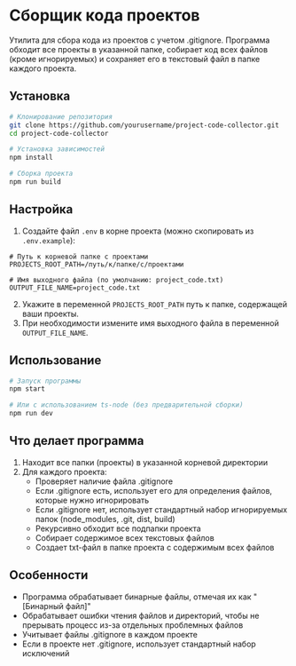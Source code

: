 
# Сборщик кода проектов

Утилита для сбора кода из проектов с учетом .gitignore. Программа обходит все проекты в указанной папке, собирает код всех файлов (кроме игнорируемых) и сохраняет его в текстовый файл в папке каждого проекта.

## Установка

```bash
# Клонирование репозитория
git clone https://github.com/yourusername/project-code-collector.git
cd project-code-collector

# Установка зависимостей
npm install

# Сборка проекта
npm run build
```

## Настройка

1. Создайте файл `.env` в корне проекта (можно скопировать из `.env.example`):

```
# Путь к корневой папке с проектами
PROJECTS_ROOT_PATH=/путь/к/папке/с/проектами

# Имя выходного файла (по умолчанию: project_code.txt)
OUTPUT_FILE_NAME=project_code.txt
```

2. Укажите в переменной `PROJECTS_ROOT_PATH` путь к папке, содержащей ваши проекты.
3. При необходимости измените имя выходного файла в переменной `OUTPUT_FILE_NAME`.

## Использование

```bash
# Запуск программы
npm start

# Или с использованием ts-node (без предварительной сборки)
npm run dev
```

## Что делает программа

1. Находит все папки (проекты) в указанной корневой директории
2. Для каждого проекта:
   - Проверяет наличие файла .gitignore
   - Если .gitignore есть, использует его для определения файлов, которые нужно игнорировать
   - Если .gitignore нет, использует стандартный набор игнорируемых папок (node_modules, .git, dist, build)
   - Рекурсивно обходит все подпапки проекта
   - Собирает содержимое всех текстовых файлов
   - Создает txt-файл в папке проекта с содержимым всех файлов

## Особенности

- Программа обрабатывает бинарные файлы, отмечая их как "[Бинарный файл]"
- Обрабатывает ошибки чтения файлов и директорий, чтобы не прерывать процесс из-за отдельных проблемных файлов
- Учитывает файлы .gitignore в каждом проекте
- Если в проекте нет .gitignore, использует стандартный набор исключений
